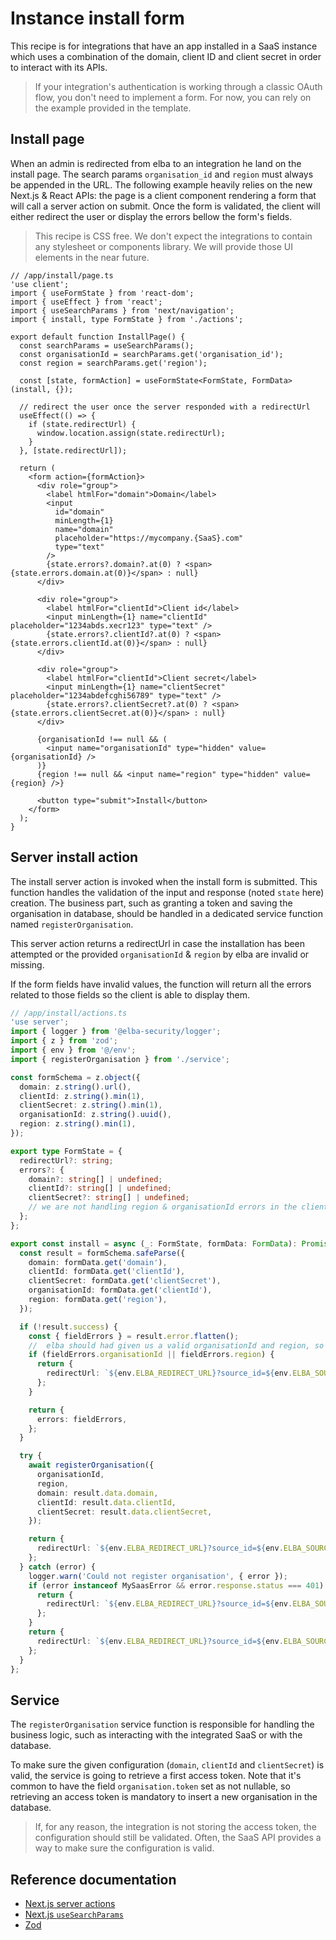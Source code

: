 # Instance install form

This recipe is for integrations that have an app installed in a SaaS instance which uses a combination of the domain, client ID and client secret in order to interact with its APIs.

> If your integration's authentication is working through a classic OAuth flow, you don't need to implement a form. For now, you can rely on the example provided in the template.

## Install page

When an admin is redirected from elba to an integration he land on the install page. The search params `organisation_id` and `region` must always be appended in the URL. The following example heavily relies on the new Next.js & React APIs: the page is a client component rendering a form that will call a server action on submit. Once the form is validated, the client will either redirect the user or display the errors bellow the form's fields.

> This recipe is CSS free. We don't expect the integrations to contain any stylesheet or components library. We will provide those UI elements in the near future.

```tsx
// /app/install/page.ts
'use client';
import { useFormState } from 'react-dom';
import { useEffect } from 'react';
import { useSearchParams } from 'next/navigation';
import { install, type FormState } from './actions';

export default function InstallPage() {
  const searchParams = useSearchParams();
  const organisationId = searchParams.get('organisation_id');
  const region = searchParams.get('region');

  const [state, formAction] = useFormState<FormState, FormData>(install, {});

  // redirect the user once the server responded with a redirectUrl
  useEffect(() => {
    if (state.redirectUrl) {
      window.location.assign(state.redirectUrl);
    }
  }, [state.redirectUrl]);

  return (
    <form action={formAction}>
      <div role="group">
        <label htmlFor="domain">Domain</label>
        <input
          id="domain"
          minLength={1}
          name="domain"
          placeholder="https://mycompany.{SaaS}.com"
          type="text"
        />
        {state.errors?.domain?.at(0) ? <span>{state.errors.domain.at(0)}</span> : null}
      </div>

      <div role="group">
        <label htmlFor="clientId">Client id</label>
        <input minLength={1} name="clientId" placeholder="1234abds.xecr123" type="text" />
        {state.errors?.clientId?.at(0) ? <span>{state.errors.clientId.at(0)}</span> : null}
      </div>

      <div role="group">
        <label htmlFor="clientId">Client secret</label>
        <input minLength={1} name="clientSecret" placeholder="1234abdefcghi56789" type="text" />
        {state.errors?.clientSecret?.at(0) ? <span>{state.errors.clientSecret.at(0)}</span> : null}
      </div>

      {organisationId !== null && (
        <input name="organisationId" type="hidden" value={organisationId} />
      )}
      {region !== null && <input name="region" type="hidden" value={region} />}

      <button type="submit">Install</button>
    </form>
  );
}
```

## Server install action

The install server action is invoked when the install form is submitted. This function handles the validation of the input and response (noted `state` here) creation. The business part, such as granting a token and saving the organisation in database, should be handled in a dedicated service function named `registerOrganisation`.

This server action returns a redirectUrl in case the installation has been attempted or the provided `organisationId` & `region` by elba are invalid or missing.

If the form fields have invalid values, the function will return all the errors related to those fields so the client is able to display them.

```ts
// /app/install/actions.ts
'use server';
import { logger } from '@elba-security/logger';
import { z } from 'zod';
import { env } from '@/env';
import { registerOrganisation } from './service';

const formSchema = z.object({
  domain: z.string().url(),
  clientId: z.string().min(1),
  clientSecret: z.string().min(1),
  organisationId: z.string().uuid(),
  region: z.string().min(1),
});

export type FormState = {
  redirectUrl?: string;
  errors?: {
    domain?: string[] | undefined;
    clientId?: string[] | undefined;
    clientSecret?: string[] | undefined;
    // we are not handling region & organisationId errors in the client as fields are hidden
  };
};

export const install = async (_: FormState, formData: FormData): Promise<FormState> => {
  const result = formSchema.safeParse({
    domain: formData.get('domain'),
    clientId: formData.get('clientId'),
    clientSecret: formData.get('clientSecret'),
    organisationId: formData.get('clientId'),
    region: formData.get('region'),
  });

  if (!result.success) {
    const { fieldErrors } = result.error.flatten();
    //  elba should had given us a valid organisationId and region, so we let elba handle this error case
    if (fieldErrors.organisationId || fieldErrors.region) {
      return {
        redirectUrl: `${env.ELBA_REDIRECT_URL}?source_id=${env.ELBA_SOURCE_ID}&error=internal_error`,
      };
    }

    return {
      errors: fieldErrors,
    };
  }

  try {
    await registerOrganisation({
      organisationId,
      region,
      domain: result.data.domain,
      clientId: result.data.clientId,
      clientSecret: result.data.clientSecret,
    });

    return {
      redirectUrl: `${env.ELBA_REDIRECT_URL}?source_id=${env.ELBA_SOURCE_ID}&success=true`,
    };
  } catch (error) {
    logger.warn('Could not register organisation', { error });
    if (error instanceof MySaasError && error.response.status === 401) {
      return {
        redirectUrl: `${env.ELBA_REDIRECT_URL}?source_id=${env.ELBA_SOURCE_ID}&error=unauthorized`,
      };
    }
    return {
      redirectUrl: `${env.ELBA_REDIRECT_URL}?source_id=${env.ELBA_SOURCE_ID}&error=internal_error`,
    };
  }
};
```

## Service

The `registerOrganisation` service function is responsible for handling the business logic, such as interacting with the integrated SaaS or with the database.

To make sure the given configuration (`domain`, `clientId` and `clientSecret`) is valid, the service is going to retrieve a first access token. Note that it's common to have the field `organisation.token` set as not nullable, so retrieving an access token is mandatory to insert a new organisation in the database.

> If, for any reason, the integration is not storing the access token, the configuration should still be validated. Often, the SaaS API provides a way to make sure the configuration is valid.

## Reference documentation

- [Next.js server actions](https://nextjs.org/docs/app/building-your-application/data-fetching/server-actions-and-mutations)
- [Next.js `useSearchParams`](https://nextjs.org/docs/app/api-reference/functions/use-search-params)
- [Zod](https://zod.dev/?id=objects)

